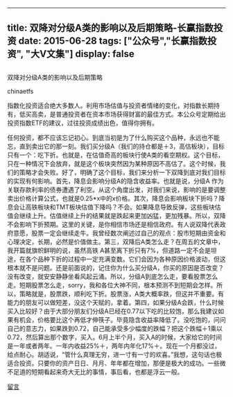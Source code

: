 
---
title:  双降对分级A类的影响以及后期策略-长赢指数投资
date: 2015-06-28
tags: ["公众号","长赢指数投资", "大V文集"]
display: false
---


## 



双降对分级A类的影响以及后期策略




chinaetfs




指数化投资适合绝大多数人。利用市场估值与投资者情绪的变化，对指数长期持有，低买高卖，是普通投资者在资本市场获得财富的最佳方式。本公众号定期给出投资指数ETF的建议，过往投资成绩出色，值得你拥有。


任何投资，都不应该忘记初心。到底当初是为了什么购买这个品种，永远也不能忘，直到卖出它的那一刻。我们买分级A（我们的持仓都是＋3，高估板块），目标只有一个：吃下折。也就是，在估值奇高的板块行使A类的看空期权。这个目标，只在一种情况下会放弃，就是这个板块突然因为某种原因不高估了。这个时候，我们的策略才会失败。好了，明确了这个目标，我们来分析一下双降到底对我们目标的实现有何影响。首先，降息会影响分级A的隐含收益率。也就是说，分级A 作为关联存款利率的债券遭遇了利空。从这个角度出发，对我们来说，影响的是要调整卖出价格计算公式，也就是0.25*x中的x价格。其次，降息会影响板块下折吗？降息会让高铁板块和TMT板块估值下降吗？不会。如果降息导致反弹，这些板块估值会继续上升。估值继续上升的结果就是跌起来更加凶猛，更加残暴。所以，双降不会影响下折预期。这里的关键，是你相信市场还是相信政府。有人说双降代表政府意愿，股票一定会继续走牛。我曾经数次阐述过自己的观点：股市短期由资金和心理决定，长期，必然是价值做主。第三，双降后A类怎么走？在周五的文章中，我开篇就旗帜鲜明的说，虽然高铁 A甚至离下折只有7%，但道路一定不会是坦途，在各个品种下折的过程中一定充满变数。它们会因为各种原因价格波动，但这根本就不是问题。还是前面说的，记住你为什么买分级A，你买的原因是否改变？没有改变，就安安静静坐看风起云涌。所以，分级A到底怎么走，要看股票怎么走。短期股票怎么走，sorry，我和各位大神不同，根本预测不到短期会怎样。所以，策略就是，股票跌，顺利吃下折。股票涨，A类大概率跌，但这并不重要。有能力的朋友可以做短差，没这个天赋的，拿着。第四，如果分级A会跌，什么时候买入比较好？由于大部分朋友们分级A已经在0.77以下吃的比较饱，那么我建议如果有机会，价格要比这个再低才伸筷子。毕竟隐含收益率降低了。没吃饱的，问问自己的意志力，如果跌到0.72，自己能承受多少幅度的跌幅？把这个跌幅＋1乘以0.72，然后算出那个数字，买入。6月上半个月，买入A的时候，大家给它的时间是一年或者两年。一年内收益25%＋，两年内年化17%＋。现在一个月都没过，给点耐心。胡适说，“管什么真理无穷，进一寸有一寸的欢喜。”我想，这句话也极适合投资。只要你的资产日日、月月、年年都在增加，那便是极大的成功。一些微不足道的短期看起来奇大无比的事情，事后看，也都是浮云一般。









[留言](javascript:;)


